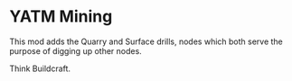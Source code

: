# YATM Mining

This mod adds the Quarry and Surface drills, nodes which both serve the purpose of digging up other nodes.

Think Buildcraft.
